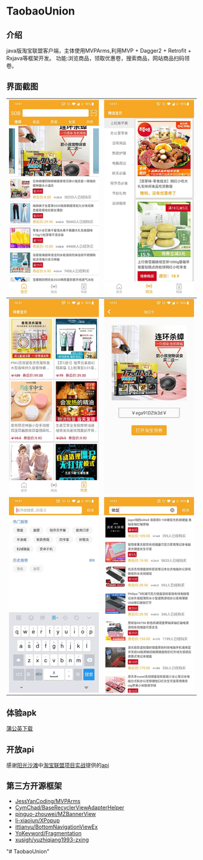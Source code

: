 # TaobaoUnion
## 介绍
java版淘宝联盟客户端，主体使用MVPArms,利用MVP + Dagger2 + Retrofit + Rxjava等框架开发。
功能:浏览商品，领取优惠卷，搜索商品，网站商品扫码领卷。
## 界面截图
|![](img/首页.jpg)|![](img/精选.jpg)|
|:---:|:---:|
|![](img/特惠.jpg)|![](img/商品.jpg)|
|![](img/搜索.jpg)|![](img/搜索商品.jpg)|
## 体验apk
[蒲公英下载](https://www.pgyer.com/A0YX)
## 开放api
感谢[阳光沙滩](https://www.sunofbeach.net/)中[淘宝联盟项目实战](https://www.sunofbeach.net/c/1202062476531847168)提供的[api](https://www.sunofbeach.net/a/1201366916766224384)
## 第三方开源框架
- [JessYanCoding/MVPArms](https://github.com/JessYanCoding/MVPArms)
- [CymChad/BaseRecyclerViewAdapterHelper](https://github.com/CymChad/BaseRecyclerViewAdapterHelper)
- [pinguo-zhouwei/MZBannerView](https://github.com/pinguo-zhouwei/MZBannerView)
- [li-xiaojun/XPopup](https://github.com/li-xiaojun/XPopup)
- [ittianyu/BottomNavigationViewEx](https://github.com/ittianyu/BottomNavigationViewEx)
- [YoKeyword/Fragmentation](https://github.com/YoKeyword/Fragmentation)
- [xusigh/yuzhiqiang1993-zxing](https://github.com/xusigh/yuzhiqiang1993-zxing)

"# TaobaoUnion" 
